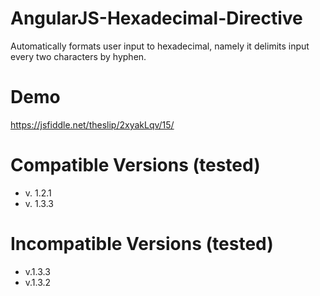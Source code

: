 # AngularJS-Hexadecimal-Directive
Automatically formats user input to hexadecimal, namely it delimits input every two characters by hyphen.


# Demo
https://jsfiddle.net/theslip/2xyakLqv/15/

# Compatible Versions (tested) 
- v. 1.2.1
- v. 1.3.3

# Incompatible Versions (tested)
- v.1.3.3
- v.1.3.2
